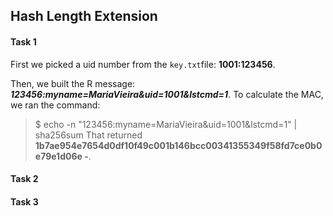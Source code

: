 ## Hash Length Extension

#### Task 1

First we picked a uid number from the ```key.txt```file: **1001:123456**.

Then, we built the R message: ***123456:myname=MariaVieira&uid=1001&lstcmd=1***.
To calculate the MAC, we ran the command:
> $ echo -n "123456:myname=MariaVieira&uid=1001&lstcmd=1" | sha256sum
That returned **1b7ae954e7654d0df10f49c001b146bcc00341355349f58fd7ce0b0e79e1d06e  -**.



#### Task 2

#### Task 3